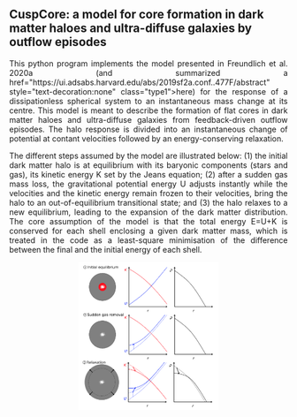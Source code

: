 <h2> CuspCore: a model for core formation in dark matter haloes and ultra-diffuse galaxies by outflow episodes </h2>

<p align="justify">
This python program implements the model presented in <a href="https://ui.adsabs.harvard.edu/abs/2020MNRAS.491.4523F/abstract"  style="text-decoration:none" class="type1">Freundlich et al. 2020a</a> (and summarized a href="https://ui.adsabs.harvard.edu/abs/2019sf2a.conf..477F/abstract"  style="text-decoration:none" class="type1">here</a>) for the response of a dissipationless spherical system to an instantaneous mass change at its centre. This model is meant to describe the formation of flat cores in dark matter haloes and ultra-diffuse galaxies from feedback-driven outflow episodes. The halo response is divided into an instantaneous change of potential at contant velocities followed by an energy-conserving relaxation. 
</p>

<p align="justify">
The different steps assumed by the model are illustrated below: (1) the initial dark matter halo is at equilibrium with its baryonic components (stars and gas), its kinetic energy K set by the Jeans equation; (2) after a sudden gas mass loss, the gravitational potential energy U adjusts instantly while the velocities and the kinetic energy remain frozen to their velocities, bring the halo to an out-of-equilibrium transitional state; and (3) the halo relaxes to a new equilibrium, leading to the expansion of the dark matter distribution. The core assumption of the model is that the total energy E=U+K is conserved for each shell enclosing a given dark matter mass, which is treated in the code as a least-square minimisation of the difference between the final and the initial energy of each shell. 
</p>

<p align="center">
<img src="images/cuspcore.png"  width=50%>
</p>


